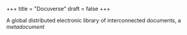 +++
title = "Docuverse"
draft = false
+++

A global distributed electronic library of interconnected documents, a _metadocument_
